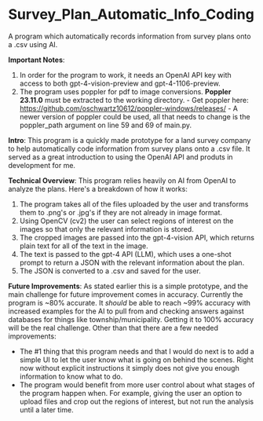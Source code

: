 # Survey_Plan_Automatic_Info_Coding
A program which automatically records information from survey plans onto a .csv using AI.

**Important Notes**:
  1. In order for the program to work, it needs an OpenAI API key with access to both gpt-4-vision-preview and gpt-4-1106-preview.
  2. The program uses poppler for pdf to image conversions. **Poppler 23.11.0** must be extracted to the working directory.
    - Get poppler here: https://github.com/oschwartz10612/poppler-windows/releases/
    - A newer version of poppler could be used, all that needs to change is the poppler_path argument on line 59 and 69 of main.py.

**Intro**: This program is a quickly made prototype for a land survey company to help automatically code information from survey plans onto a .csv file. It served as a great introduction to using the OpenAI API and produts in development for me.

**Technical Overview**: This program relies heavily on AI from OpenAI to analyze the plans. Here's a breakdown of how it works:
  1. The program takes all of the files uploaded by the user and transforms them to .png's or .jpg's if they are not already in image format.
  2. Using OpenCV (cv2) the user can select regions of interest on the images so that only the relevant information is stored.
  3. The cropped images are passed into the gpt-4-vision API, which returns plain text for all of the text in the image.
  4. The text is passed to the gpt-4 API (LLM), which uses a one-shot prompt to return a JSON with the relevant information about the plan.
  5. The JSON is converted to a .csv and saved for the user.

**Future Improvements**: As stated earlier this is a simple prototype, and the main challenge for future improvement comes in accuracy. Currently the program is ~80% accurate. It *should* be able to reach ~99% accuracy with increased examples for the AI to pull from and checking answers against databases for things like township/municipality. Getting it to 100% accuracy will be the real challenge. Other than that there are a few needed improvements:
  - The #1 thing that this program needs and that I would do next is to add a simple UI to let the user know what is going on behind the scenes. Right now without explicit instructions it simply does not give you enough information to know what to do.  
  - The program would benefit from more user control about what stages of the program happen when. For example, giving the user an option to upload files and crop out the regions of interest, but not run the analysis until a later time.
